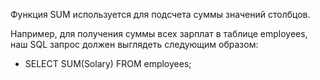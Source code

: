 Функция SUM используется для подсчета суммы значений столбцов.

Например, для получения суммы всех зарплат в таблице employees, наш SQL запрос должен выглядеть следующим образом:

- SELECT SUM(Solary) FROM employees;
